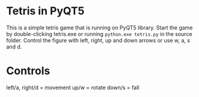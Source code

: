 # Tetris in PyQT5

This is a simple tetris game that is running on PyQT5 library.
Start the game by double-clicking tetris.exe or running `python.exe tetris.py` in the source folder.
Control the figure with left, right, up and down arrows or use w, a, s and d.

# Controls

left/a, right/d = movement
up/w = rotate
down/s = fall
